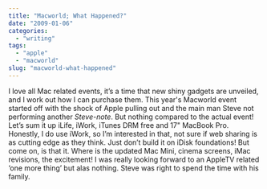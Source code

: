 ```yaml
---
title: "Macworld; What Happened?"
date: "2009-01-06"
categories:
  - "writing"
tags:
  - "apple"
  - "macworld"
slug: "macworld-what-happened"
---
```


I love all Mac related events, it’s a time that new shiny gadgets are unveiled, and I work out how I can purchase them. This year's Macworld event started off with the shock of Apple pulling out and the main man Steve not performing another _Steve-note_. But nothing compared to the actual event! Let’s sum it up iLife, iWork, iTunes DRM free and 17" MacBook Pro. Honestly, I do use iWork, so I’m interested in that, not sure if web sharing is as cutting edge as they think. Just don’t build it on iDisk foundations! But come on, is that it. Where is the updated Mac Mini, cinema screens, iMac revisions, the excitement! I was really looking forward to an AppleTV related ‘one more thing’ but alas nothing. Steve was right to spend the time with his family.
